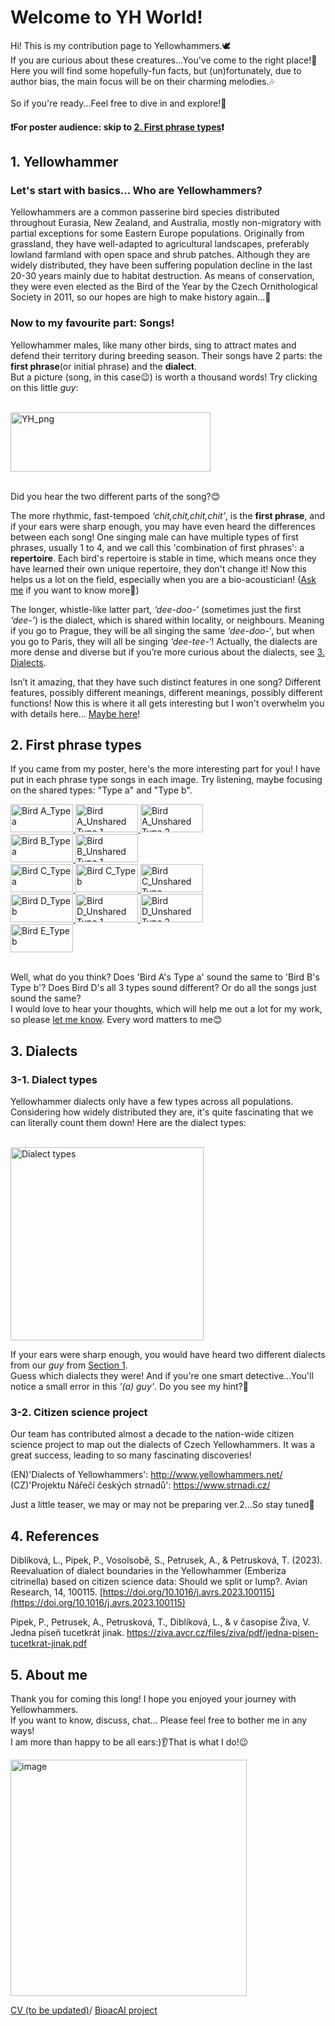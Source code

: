 # Welcome to YH World!

Hi! This is my contribution page to Yellowhammers.🕊  
If you are curious about these creatures...You've come to the right place!👋 <br>
Here you will find some hopefully-fun facts, but (un)fortunately, due to author bias, the main focus will be on their charming melodies.🎶  <br><br>
So if you're ready...Feel free to dive in and explore!💫 

#### ❗For poster audience: skip to [2. First phrase types](#2-First-phrase-types)❗

## 1. Yellowhammer

### Let's start with basics... **Who are Yellowhammers?**<br>
Yellowhammers are a common passerine bird species distributed throughout Eurasia, New Zealand, and Australia, mostly non-migratory with partial exceptions for some Eastern Europe populations. Originally from grassland, they have well-adapted to agricultural landscapes, preferably lowland farmland with open space and shrub patches. Although they are widely distributed, they have been suffering population decline in the last 20-30 years mainly due to habitat destruction. As means of conservation, they were even elected as the Bird of the Year by the Czech Ornithological Society in 2011, so our hopes are high to make history again...👑 <br>

### Now to my favourite part: **Songs!** <br>
Yellowhammer males, like many other birds, sing to attract mates and defend their territory during breeding season.
Their songs have 2 parts: the **first phrase**(or initial phrase) and the **dialect**. <br>
But a picture (song, in this case😉) is worth a thousand words! Try clicking on this little _guy_: <br><br>


<a href="https://github.com/user-attachments/assets/ecd974bd-e31a-4a7b-89ff-c91550f0ec58" target="_blank">
  <img src="https://github.com/user-attachments/assets/ffec6f34-5e39-47fd-a50d-d95d4c18d59e" alt="YH_png" style="width:320px;height:95px;"/>
</a><br><br>

Did you hear the two different parts of the song?😊<br>

The more rhythmic, fast-tempoed *‘chit,chit,chit,chit’*, is the **first phrase**, and if your ears were sharp enough, you may have even heard the differences between each song! One singing male can have multiple types of first phrases, usually 1 to 4, and we call this 'combination of first phrases': a **repertoire**. Each bird's repertoire is stable in time, which means once they have learned their own unique repertoire, they don't change it! Now this helps us a lot on the field, especially when you are a bio-acoustician! ([Ask me](#5-About-me) if you want to know more🤭) <br>

The longer, whistle-like latter part, _‘dee-doo-’_ (sometimes just the first _‘dee-’_) is the dialect, which is shared within locality, or neighbours. Meaning if you go to Prague, they will be all singing the same _‘dee-doo-‘_, but when you go to Paris, they will all be singing _‘dee-tee-‘_! Actually, the dialects are more dense and diverse but if you’re more curious about the dialects, see [3. Dialects](#3-Dialects). <br>

Isn’t it amazing, that they have such distinct features in one song? Different features, possibly different meanings, different meanings, possibly different functions! Now this is where it all gets interesting but I won't overwhelm you with details here... [Maybe here](#5-About-me)!

## 2. First phrase types
If you came from my poster, here's the more interesting part for you!
I have put in each phrase type songs in each image. Try listening, maybe focusing on the shared types: "Type a" and "Type b".<br>

<a href="https://github.com/user-attachments/assets/57d3a07f-bb01-4798-b43a-4cc6d293386e" target="_blank">
  <img src="https://github.com/user-attachments/assets/6992a425-0b1c-4c0e-b98a-aad3de948999" alt="Bird A_Type a" style="width:100px;height:45px;"/>
</a>

<a href="https://github.com/user-attachments/assets/0b7711f4-8ded-47a3-8d2e-9601bb478cc2" target="_blank">
  <img src="https://github.com/user-attachments/assets/a4913316-11e3-4e97-912f-b5ea9baf1491" alt="Bird A_Unshared Type 1" style="width:100px;height:45px;"/>
</a>

<a href="https://github.com/user-attachments/assets/b0bac965-a93a-4d15-8a61-199fd2793441" target="_blank">
  <img src="https://github.com/user-attachments/assets/41fe2ae6-1c31-445e-90f4-266ec75de349" alt="Bird A_Unshared Type 2" style="width:100px;height:45px;"/>
</a><br>

<a href="https://github.com/user-attachments/assets/01c3f3f4-c8cb-4a40-9005-bda2e0a980d7" target="_blank">
  <img src="https://github.com/user-attachments/assets/066b10e0-04bb-47ac-8e34-3a534d40633d" alt="Bird B_Type a" style="width:100px;height:45px;"/>
</a>

<a href="https://github.com/user-attachments/assets/4ecc6f56-af05-45c5-8412-97e1ff134fb8" target="_blank">
  <img src="https://github.com/user-attachments/assets/1b4722f8-2460-408d-bf54-7c2ed58f9d3f" alt="Bird B_Unshared Type 1" style="width:100px;height:45px;"/>
</a><br>

<a href="https://github.com/user-attachments/assets/1ea86312-b69c-4fde-82ea-0d20708a38c7" target="_blank">
  <img src="https://github.com/user-attachments/assets/d348f2a8-02bc-4c45-9aae-4ab2142f9448" alt="Bird C_Type a" style="width:100px;height:45px;"/>
</a>

<a href="https://github.com/user-attachments/assets/452eb1f5-843c-4ed6-8c6c-fbf72ab6afbc" target="_blank">
  <img src="https://github.com/user-attachments/assets/7cf1db59-81b2-437b-9cd0-a12ffa79e8ad" alt="Bird C_Type b" style="width:100px;height:45px;"/>
</a>

<a href="https://github.com/user-attachments/assets/6f7573fc-db84-42bf-9483-baebf1983418" target="_blank">
  <img src="https://github.com/user-attachments/assets/1985df8f-7bad-41ce-83fb-52852da9d69c" alt="Bird C_Unshared Type" style="width:100px;height:45px;"/>
</a><br>

<a href="https://github.com/user-attachments/assets/ebe6d418-66e5-4a79-aee3-6447cd6ac10c" target="_blank">
  <img src="https://github.com/user-attachments/assets/de79b1c5-142a-42be-a2a8-60007bde373f" alt="Bird D_Type b" style="width:100px;height:45px;"/>
</a>

<a href="https://github.com/user-attachments/assets/2670c0cb-d738-4784-9747-d8a54275dfc8" target="_blank">
  <img src="https://github.com/user-attachments/assets/cc3b18db-b66f-4de6-a654-b12789a1ec13" alt="Bird D_Unshared Type 1" style="width:100px;height:45px;"/>
</a>

<a href="https://github.com/user-attachments/assets/d9ec5d43-c3f3-4895-97f3-f726fd20dc89" target="_blank">
  <img src="https://github.com/user-attachments/assets/74ab125f-e544-47cf-ae0b-60fde5a17a32" alt="Bird D_Unshared Type 2" style="width:100px;height:45px;"/>
</a><br>

<a href="https://github.com/user-attachments/assets/ed46d3ab-f0fb-469a-b3e0-116e5e9fb78c" target="_blank">
  <img src="https://github.com/user-attachments/assets/e3d51d09-c0f9-4b2f-9707-d4cb17986e1f" alt="Bird E_Type b" style="width:100px;height:45px;"/>
</a><br><br>

Well, what do you think? Does 'Bird A's Type a' sound the same to 'Bird B's Type b'? Does Bird D's all 3 types sound different? Or do all the songs just sound the same?  
I would love to hear your thoughts, which will help me out a lot for my work, so please [let me know](#5-About-me). Every word matters to me😊


## 3. Dialects
### 3-1. Dialect types
Yellowhammer dialects only have a few types across all populations.  
Considering how widely distributed they are, it's quite fascinating that we can literally count them down!
Here are the dialect types:<br><br>

<img width="309" alt="Dialect types" src="https://github.com/user-attachments/assets/4ed2d077-2803-401d-9b47-9f1d234e32d3">

If your ears were sharp enough, you would have heard two different dialects from our _guy_ from [Section 1](#1-Yellowhammer).<br>
Guess which dialects they were! And if you're one smart detective...You'll notice a small error in this _'(a) guy'_. Do you see my hint?🧐

### 3-2. Citizen science project
Our team has contributed almost a decade to the nation-wide citizen science project to map out the dialects of Czech Yellowhammers. It was a great success, leading to so many fascinating discoveries! <br>

 (EN)'Dialects of Yellowhammers': http://www.yellowhammers.net/<br>
 (CZ)'Projektu Nářečí českých strnadů': https://www.strnadi.cz/  

Just a little teaser, we may or may not be preparing ver.2...So stay tuned👀

## 4. References

   Diblíková, L., Pipek, P., Vosolsobě, S., Petrusek, A., & Petrusková, T. (2023). Reevaluation of dialect boundaries in the Yellowhammer (Emberiza citrinella) based on citizen science data: Should we split or lump?. Avian Research, 14, 100115.
   [https://doi.org/10.1016/j.avrs.2023.100115](https://doi.org/10.1016/j.avrs.2023.100115)

Pipek, P., Petrusek, A., Petrusková, T., Diblíková, L., & v časopise Živa, V. Jedna píseň tucetkrát jinak.
   https://ziva.avcr.cz/files/ziva/pdf/jedna-pisen-tucetkrat-jinak.pdf

## 5. About me
Thank you for coming this long! I hope you enjoyed your journey with Yellowhammers.  
If you want to know, discuss, chat... Please feel free to bother me in any ways!  
I am more than happy to be all ears:)👂That is what I do!😉  

<img width="378" alt="image" src="https://github.com/user-attachments/assets/dccc346e-8264-4ad9-a524-1a5cbffa2c81"><br>
  
[CV (to be updated)](https://github.com/user-attachments/files/16956103/Minkyung.Kwak_CV.pdf)/
[BioacAI project](https://bioacousticai.eu/team-member/minkyung-kwak/)
